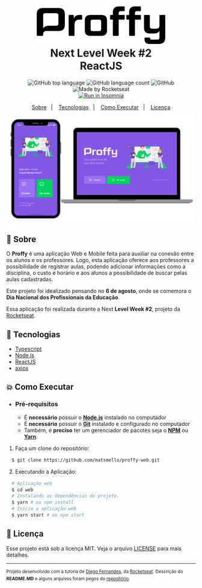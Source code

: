 <h1 align="center">
    <img alt="Proffy" src=".github/logo.svg" height="100px" />
    <br>Next Level Week #2<br/>
    ReactJS
</h1>

<p align="center">
  <img alt="GitHub top language" src="https://img.shields.io/github/languages/top/matsmello/proffy-web?style=flat-square">
  <img alt="GitHub language count" src="https://img.shields.io/github/languages/count/matsmello/proffy-web?style=flat-square">
  <img alt="GitHub" src="https://img.shields.io/github/license/matsmello/proffy-web?style=flat-square">
  <img alt="Made by Rocketseat" src="https://img.shields.io/badge/made%20by-Rocketseat-%237519C1?style=flat-square"><br/>
  <a href="https://insomnia.rest/run/?label=Proffy&uri=https%3A%2F%2Fraw.githubusercontent.com/matsmello%2Fproffy-web%2Fmaster%2F.github%2FInsomnia.json" target="_blank"><img src="https://insomnia.rest/images/run.svg" alt="Run in Insomnia"></a>
</p>
<p align="center">
  <a href="#bookmark-sobre">Sobre</a>&nbsp;&nbsp;&nbsp;|&nbsp;&nbsp;&nbsp;
  <a href="#rocket-tecnologias">Tecnologias</a>&nbsp;&nbsp;&nbsp;|&nbsp;&nbsp;&nbsp;
  <a href="#boom-como-executar">Como Executar</a>&nbsp;&nbsp;&nbsp;|&nbsp;&nbsp;&nbsp;
  <a href="#memo-licença">Licença</a>
</p>

<p align="center">
  <img alt="design do projeto" width="650px" src="./.github/design.png" />
<p>

## :bookmark: Sobre

O **Proffy** é uma aplicação Web e Mobile feita para auxiliar na conexão entre os alunos e os professores. Logo, esta aplicação oferece aos professores a possibilidade de registrar aulas, podendo adicionar informações como a disciplina, o custo e horário e aos alunos a possibilidade de buscar pelas aulas cadastradas.

Este projeto foi idealizado pensando no **6 de agosto**, onde se comemora o **Dia Nacional dos Profissionais da Educação**.

Essa aplicação foi realizada durante a Next **Level Week #2**, projeto da [Rocketseat](https://rocketseat.com.br/).

## :rocket: Tecnologias

- [Typescript](https://www.typescriptlang.org/)
- [Node.js](https://nodejs.org/en/)
- [ReactJS](https://reactjs.org/)
- [axios](https://github.com/axios/axios)

## :boom: Como Executar

- ### **Pré-requisitos**

  - É **necessário** possuir o **[Node.js](https://nodejs.org/en/)** instalado no computador
  - É **necessário** possuir o **[Git](https://git-scm.com/)** instalado e configurado no computador
  - Também, é **preciso** ter um gerenciador de pacotes seja o **[NPM](https://www.npmjs.com/)** ou **[Yarn](https://yarnpkg.com/)**.

1. Faça um clone do repositório:

```sh
  $ git clone https://github.com/matsmello/proffy-web.git
```

2. Executando a Aplicação:

```sh
  # Aplicação web
  $ cd web
  # Instalando as dependências do projeto.
  $ yarn # ou npm install
  # Inicie a aplicação web
  $ yarn start # ou npm start
```

## :memo: Licença

Esse projeto está sob a licença MIT. Veja o arquivo [LICENSE](LICENSE.md) para mais detalhes.

---

<sup>Projeto desenvolvido com a tutoria de [Diego Fernandes](https://github.com/diego3g), da [Rocketseat](https://www.rocketseat.com.br).</sup>
<sup>Descrição do **README.MD** e alguns arquivos foram pegos do [repositório](https://github.com/HigorSnt/proffy).</sup>
